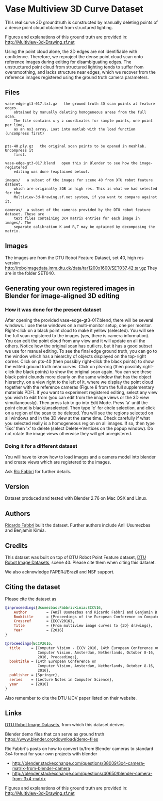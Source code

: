 # Vase Multiview 3D Curve Dataset

This real curve 3D groundtruth is constructed by manually deleting points of a
dense point cloud obtained from structured lighting. 

Figures and explanations of this ground truth are provided in:
http://Multiview-3d-Drawing.sf.net

Using the point cloud alone, the 3D edges are not identifiable with confidence.
Therefore, we reproject the dense point cloud scan onto reference images during
editing for disambiguating edges. The unstructured point cloud from structured
lighting tends to suffer from oversmoothing, and lacks structure near edges,
which we recover from the reference images registered using the ground truth
camera parameters.


## Files

```
vase-edge-gt3-017.txt.gz   the ground truth 3D scan points at feature edges.
    obtained by manually deleting homogeneous areas from the full scan.
    The file contains x y z coordinates for sample points, one point per line,
    as an nx3 array. Loat into matlab with the load function (uncompress first)


pts-40.ply.gz   the original scan points to be opened in meshlab. Uncompress it
    first.

vase-edge-gt3-017.blend   open this in Blender to see how the image-registered 
    editing was done (explained below).

images/   a subset of the images for scene 40 from DTU robot feature dataset,
    which are originally 3GB in high res. This is what we had selected for the
    Multiview-3d-Drawing.sf.net system, if you want to compare against it.

cameras/  a subset of the cameras provided by the DTU robot feature dataset. These are 
    text files containing 3x4 matrix entries for each image in images/. The
    separate calibration K and R,T may be optained by decomposing the matrix.
```
## Images
The images are from the DTU Robot Feature Dataset, set 40, high res version
http://roboimagedata.imm.dtu.dk/data/tar1200x1600/SET037_42.tar.gz
They are in the folder SET040.

## Generating your own registered images in Blender for image-aligned 3D editing

### How it was done for the present dataset

After opening the provided vase-edge-gt3-017.blend, there will be several
windows. I use these windows on a multi-monitor setup, one per monitor.
Right-click on a black point cloud to make it yellow (selected). You will see
the full scan registered to the images (yes, there is camera information). You
can edit the point cloud from any view and it will update on all the others.
Notice how the original scan has outliers, but it has a good subset we use for
manual editing. To see the final edge ground truth, you can go to the window
which has a hiearchy of objects displayed on the top-right corner. Click on
pts-40 (then possibly right-click the black points) to show the edited ground
truth near curves. Click on pts-orig (then possibly right-click the black
points) to show the original scan again. You can see these black point clounds
more clearly on the same window that has the object hierarchy, on a view right
to the left of it, where we display the point cloud together with the reference
cameras (Figure 8 from the full supplementary materials PDF).  If you want to
experiment registered editing, select any view you wish to edit from (you can
edit from the image views or the 3D view simultaneously).  Then press tab to go
into Edit Mode. Press 'a' until the point cloud is black/unselected. Then type
'c' for circle selection, and click on a region of the scan to be deleted. You
will see the regions selected on all windows and in the 3D view at the same
time. Check carefully if what you selected really is a homogeneous region on all
images. If so, then type 'Esc' then 'x' to delete (select Delete->Vertices on
the popup window).  Do not rotate the image views otherwise they will get
unregistered.


### Doing it for a different dataset

You will have to know how to load images and a camera model into blender and create views
which are registered to the images.

Ask [Ric Fabbri](http://rfabbri.github.io) for further details.


## Version

Dataset produced and tested with Blender 2.76 on Mac OSX and Linux.

## Authors

[Ricardo Fabbri](http://rfabbri.github.io) built the dataset.
Further authors include Anil Usumezbas and Benjamin Kimia.

## Credits

This dataset was built on top of DTU Robot Point Feature dataset,
[DTU Robot Image Datasets](http://roboimagedata.compute.dtu.dk), scene 40.
Please cite them when citing this dataset.

We also acknowledge FAPERJ/Brazil and NSF support.


## Citing the dataset

Please cite the dataset as

```bibtex
@inproceedings{Usumezbas:Fabbri:Kimia:ECCV16,
    Author         = {Anil Usumezbas and Ricardo Fabbri and Benjamin B. Kimia},
    Booktitle      = {Proceedings of the European Conference on Computer Vision},
    Crossref       = {ECCV2016},
    Title          = {From multiview image curves to {3D} drawings},
    Year           = {2016}
}

@proceedings{ECCV2016,
  title     = {Computer Vision - ECCV 2016, 14th European Conference on
               Computer Vision, Amsterdam, Netherlands, October 8-16,
               2016, Proceedings},
  booktitle = {14th European Conference on
               Computer Vision, Amsterdam, Netherlands, October 8-16,
               2016},
  publisher = {Springer},
  series    = {Lecture Notes in Computer Science},
  year      = {2016}
}
```

Also remember to cite the DTU IJCV paper listed on their website.

## Links

[DTU Robot Image Datasets](http://roboimagedata.compute.dtu.dk), from which this dataset derives

Blender demo files that can serve as ground truth
https://www.blender.org/download/demo-files

Ric Fabbri's posts on how to convert to/from Blender cameras to standard 3x4
format for your own projects with blender
* http://blender.stackexchange.com/questions/38009/3x4-camera-matrix-from-blender-camera
* http://blender.stackexchange.com/questions/40650/blender-camera-from-3x4-matrix

Figures and explanations of this ground truth are provided in:
http://Multiview-3d-Drawing.sf.net
